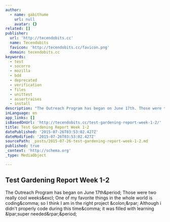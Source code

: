 ```yaml
---
author:
  - name: gabithume
    url: null
    avatar: {}
related: []
publisher:
  url: 'http://tecendobits.cc'
  name: Tecendobits
  favicon: 'http://tecendobits.cc/favicon.png'
  domain: tecendobits.cc
keywords:
  - test
  - socorro
  - mozilla
  - bdd
  - deprecated
  - verification
  - files
  - unittest
  - assertraises
  - install
description: "The Outreach Program has began on June 17th. Those were two really cool weeks! One of my favorite things in the whole world is coding, so I think I am in the right project :) Although i didn't properly code during this time, it was filled with learning (super needed)."
inLanguage: en
app_links: []
isBasedOnUrl: 'http://tecendobits.cc/test-gardening-report-week-1-2/'
title: Test Gardening Report Week 1-2
datePublished: '2015-07-26T03:53:02.427Z'
dateModified: '2015-07-26T03:53:02.427Z'
sourcePath: _posts/2015-07-26-test-gardening-report-week-1-2.md
published: true
_context: 'http://schema.org'
_type: MediaObject

---
```

<article style=""><h1>Test Gardening Report Week 1-2</h1><p>The Outreach Program has began on June 17th&amp;period; Those were two really cool weeks&amp;excl; One of my favorite things in the whole world is coding&amp;comma; so I think I am in the right project &amp;colon;&amp;rpar; Although i didn't properly code during this time&amp;comma; it was filled with learning &amp;lpar;super needed&amp;rpar;&amp;period;</p></article>